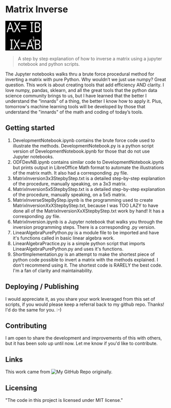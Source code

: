 
# Matrix Inverse

![Matrix Inversion Logo](https://github.com/ThomIves/MatrixInverse/blob/master/Matrix_Inverse_Logo.png)
> A step by step explanation of how to inverse a matrix using a jupyter notebook and python scripts.

The Jupyter notebooks walks thru a brute force procedural method for inverting a matrix with pure Python. Why wouldn’t we just use numpy? Great question. This work is about creating tools that add efficiency AND clarity. I love numpy, pandas, sklearn, and all the great tools that the python data science community brings to us, but I have learned that the better I understand the “innards” of a thing, the better I know how to apply it. Plus, tomorrow's machine learning tools will be developed by those that understand the "innards" of the math and coding of today’s tools.

## Getting started

1. DevelopmentNotebook.ipynb contains the brute force code used to illustrate the methods.
   DevelopmentNotebook.py is a python script version of DevelopmentNotebook.ipynb for those that do not use Jupyter notebooks.
2. ODFDevNB.ipynb contains similar code to DevelopmentNotebook.ipynb but prints output in LibreOffice Math format to automate the illustrations of the matrix math. It also had a corresponding .py file.
3. MatrixInversion3x3StepbyStep.txt is a detailed step-by-step explanation of the procedure, manually speaking, on a 3x3 matrix.
4. MatrixInversion5x5StepbyStep.txt is a detailed step-by-step explanation of the procedure, manually speaking, on a 5x5 matrix.
5. MatrixInverseStepByStep.ipynb is the programming used to create MatrixInversionXxXStepbyStep.txt, because I was TOO LAZY to have done all of the MatrixInversionXxXStepbyStep.txt work by hand! It has a corresponding .py file.
6. MatrixInversion.ipynb is a Jupyter notebook that walks you through the inversion programming steps. There is a corresponding .py version.
7. LinearAlgebraPurePython.py is a module file to be imported and have it's functions called in basic linear algebra work.
8. LinearAlgebraPractice.py is a simple python script that imports LinearAlgebraPurePython.py and uses it's functions.
9. ShortImplementation.py is an attempt to make the shortest piece of python code possible to invert a matrix with the methods explained. I don't recommend using it. The shortest code is RARELY the best code. I'm a fan of clarity and maintainability.

## Deploying / Publishing

I would appreciate it, as you share your work leveraged from this set of scripts, if you would please keep a referral back to my github repo. Thanks! I'd do the same for you. :-)

## Contributing

I am open to share the development and improvements of this with others, but it has been solo up until now. Let me know if you'd like to contribute.

## Links

This work came from ![My GitHub Repo](https://github.com/ThomIves/MatrixInverse) originally.

## Licensing

"The code in this project is licensed under MIT license."

